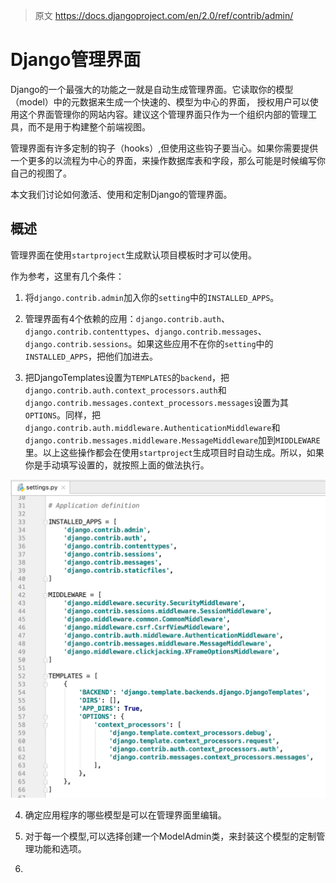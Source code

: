 > 原文 https://docs.djangoproject.com/en/2.0/ref/contrib/admin/

# Django管理界面	

Django的一个最强大的功能之一就是自动生成管理界面。它读取你的模型（model）中的元数据来生成一个快速的、模型为中心的界面，
授权用户可以使用这个界面管理你的网站内容。建议这个管理界面只作为一个组织内部的管理工具，而不是用于构建整个前端视图。  

管理界面有许多定制的钩子（hooks）,但使用这些钩子要当心。如果你需要提供一个更多的以流程为中心的界面，来操作数据库表和字段，那么可能是时候编写你自己的视图了。

本文我们讨论如何激活、使用和定制Django的管理界面。

## 概述

管理界面在使用`startproject`生成默认项目模板时才可以使用。

作为参考，这里有几个条件：

1. 将`django.contrib.admin`加入你的`setting`中的`INSTALLED_APPS`。


2. 管理界面有4个依赖的应用：`django.contrib.auth`、`django.contrib.contenttypes`、`django.contrib.messages`、`django.contrib.sessions`。如果这些应用不在你的`setting`中的`INSTALLED_APPS`，把他们加进去。

3. 把DjangoTemplates设置为`TEMPLATES`的`backend`，把`django.contrib.auth.context_processors.auth`和`django.contrib.messages.context_processors.messages`设置为其`OPTIONS`。同样，把`django.contrib.auth.middleware.AuthenticationMiddleware`和`django.contrib.messages.middleware.MessageMiddleware`加到`MIDDLEWARE`里。以上这些操作都会在使用`startproject`生成项目时自动生成。所以，如果你是手动填写设置的，就按照上面的做法执行。

![自动生成的默认Settings文件内容](https://github.com/alvinfang27/Django-Document-zh-Hans/blob/master/2.0/ref/contrib/admin/%E8%87%AA%E5%8A%A8%E7%94%9F%E6%88%90%E7%9A%84%E9%BB%98%E8%AE%A4Settings%E6%96%87%E4%BB%B6%E5%86%85%E5%AE%B9.png)

4. 确定应用程序的哪些模型是可以在管理界面里编辑。

5. 对于每一个模型,可以选择创建一个ModelAdmin类，来封装这个模型的定制管理功能和选项。

6. 

